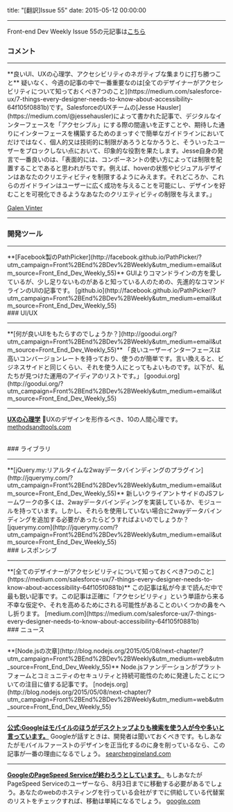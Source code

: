 title: "[翻訳]Issue 55"
date: 2015-05-12 00:00:00

---
Front-end Dev Weekly Issue 55の元記事は[こちら](https://frontenddevweekly.curated.co/issues/55)

### コメント
<hr>
**良いUI、UXの心理学、アクセシビリティのネガティブな集まりに打ち勝つこと**
疑いなく、今週の記事の中で一番重要なのは[全てのデザイナーがアクセシビリティについて知っておくべき7つのこと](https://medium.com/salesforce-ux/7-things-every-designer-needs-to-know-about-accessibility-64f105f0881b)です。SalesforceのUXチームの[Jesse Hausler](https://medium.com/@jessehausler)によって書かれた記事で、デジタルなインターフェースを「アクセシブル」にする際の間違いを正すことや、期待した通りにインターフェースを構築するためのまっすぐで簡単なガイドラインにおいてだけではなく、個人的又は技術的に制限があろうとなかろうと、そういったユーザーをブロックしない点において、印象的な役割を果たします。Jesse自身の発言で一番良いのは、「表面的には、コンポーネントの使い方によっては制限を配置することであると思われがちです。例えば、hoverの状態やビジュアルデザインはあなたのクリエティビティを制限するようにみえます。それどころか、これらのガイドラインはユーザーに広く成功を与えることを可能にし、デザインを好むことを可視化できるようなあなたのクリエティビティの制限を与えます。」

[Galen Vinter](https://twitter.com/gvinter)


<hr>

### 開発ツール
<hr>
**[Facebook製のPathPicker](http://facebook.github.io/PathPicker/?utm_campaign=Front%2BEnd%2BDev%2BWeekly&utm_medium=email&utm_source=Front_End_Dev_Weekly_55)**
GUIよりコマンドラインの方を愛しているが、少し足りないものがあると知っている人のための、先進的なコマンドラインのUIの記事です。
[github.io](http://facebook.github.io/PathPicker/?utm_campaign=Front%2BEnd%2BDev%2BWeekly&utm_medium=email&utm_source=Front_End_Dev_Weekly_55)

<br>
### UI/UX
<hr>
**[何が良いUIをもたらすのでしょうか？](http://goodui.org/?utm_campaign=Front%2BEnd%2BDev%2BWeekly&utm_medium=email&utm_source=Front_End_Dev_Weekly_55)**
「良いユーザーインターフェースは高いコンバージョンレートを持っており、使うのが簡単です。言い換えると、ビジネスサイドと同じくらい、それを使う人にとってもよいものです。以下が、私たちが見つけた運用のアイディアのリストです。」
[goodui.org](http://goodui.org/?utm_campaign=Front%2BEnd%2BDev%2BWeekly&utm_medium=email&utm_source=Front_End_Dev_Weekly_55)

---

**[UXの心理学](http://www.methodsandtools.com/archive/archive.php?id=126&utm_campaign=Front%2BEnd%2BDev%2BWeekly&utm_medium=web&utm_source=Front_End_Dev_Weekly_55)**
UXのデザインを形作るべき、10の人間心理です。
[methodsandtools.com](http://www.methodsandtools.com/archive/archive.php?id=126&utm_campaign=Front%2BEnd%2BDev%2BWeekly&utm_medium=web&utm_source=Front_End_Dev_Weekly_55)

<br>
### ライブラリ
<hr>
**[jQuery.my:リアルタイムな2wayデータバインディングのプラグイン](http://jquerymy.com/?utm_campaign=Front%2BEnd%2BDev%2BWeekly&utm_medium=email&utm_source=Front_End_Dev_Weekly_55)**
新しいクライアントサイドのJSフレームワークの多くは、2wayデータバインディングを実装しているか、モジュールを持っています。しかし、それらを使用していない場合に2wayデータバインディングを追加する必要があったらどうすればよいのでしょうか？
[jquerymy.com](http://jquerymy.com/?utm_campaign=Front%2BEnd%2BDev%2BWeekly&utm_medium=email&utm_source=Front_End_Dev_Weekly_55)

<br>
### レスポンシブ
<hr>
**[全てのデザイナーがアクセシビリティについて知っておくべき7つのこと](https://medium.com/salesforce-ux/7-things-every-designer-needs-to-know-about-accessibility-64f105f0881b)**
この記事は私が今まで読んだ中で最も鋭い記事です。この記事は正確に「アクセシビリティ」という単語から来る不幸な仮定や、それを高めるためにされる可能性があることのいくつかの鼻をへし折ります。
[medium.com](https://medium.com/salesforce-ux/7-things-every-designer-needs-to-know-about-accessibility-64f105f0881b)

<br>
### ニュース
<hr>
**[Node.jsの次章](http://blog.nodejs.org/2015/05/08/next-chapter/?utm_campaign=Front%2BEnd%2BDev%2BWeekly&utm_medium=web&utm_source=Front_End_Dev_Weekly_55)**
Node.jsファンデーションがプラットフォームとコミュニティのセキュリティと持続可能性のために発達したことについての注目に値する記事です。
[nodejs.org](http://blog.nodejs.org/2015/05/08/next-chapter/?utm_campaign=Front%2BEnd%2BDev%2BWeekly&utm_medium=web&utm_source=Front_End_Dev_Weekly_55)

---

**[公式:Googleはモバイルのほうがデスクトップよりも検索を使う人が今や多いと言っています。](http://searchengineland.com/its-official-google-says-more-searches-now-on-mobile-than-on-desktop-220369?utm_campaign=Front%2BEnd%2BDev%2BWeekly&utm_medium=web&utm_source=Front_End_Dev_Weekly_55)**
Googleが話すときは、開発者は聞いておくべきです。もしあなたがモバイルファーストのデザインを正当化するのに身を削っているなら、この記事が一番の理由になるでしょう。
[searchengineland.com](http://searchengineland.com/its-official-google-says-more-searches-now-on-mobile-than-on-desktop-220369?utm_campaign=Front%2BEnd%2BDev%2BWeekly&utm_medium=web&utm_source=Front_End_Dev_Weekly_55)

---

**[GoogleのPageSpeed Serviceが終わろうとしています。](https://developers.google.com/speed/pagespeed/service/Deprecation?utm_campaign=Front%2BEnd%2BDev%2BWeekly&utm_medium=email&utm_source=Front_End_Dev_Weekly_55)**
もしあなたがPageSpeed Serviceのユーザーなら、8月3日までに移動する必要があるでしょう。あなたのwebのホスティングを行っている会社がすでに供給している代替案のリストをチェックすれば、移動は単純になるでしょう。
[google.com](https://developers.google.com/speed/pagespeed/service/Deprecation?utm_campaign=Front%2BEnd%2BDev%2BWeekly&utm_medium=email&utm_source=Front_End_Dev_Weekly_55)